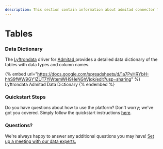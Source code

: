 ```yaml
---
description: This section contain information about admitad connector tables information
---
```


# Tables

### Data Dictionary

The [Lyftrondata](https://www.lyftrondata.com/) driver for [Admitad](https://www.lyftrondata.com/integration/admitad/)[ ](https://www.lyftrondata.com/integration/admitad/)provides a detailed data dictionary of the tables with data types and column names.

{% embed url="https://docs.google.com/spreadsheets/d/1a7PyHRYbH-hhS9fWW9GY1ZUT7YiWtemWH9HeNGhVjqk/edit?usp=sharing" %}
Lyftrondata Admitad Data Dictionary
{% endembed %}

### Quickstart Steps

Do you have questions about how to use the platform? Don't worry; we've got you covered. Simply follow the quickstart instructions [here](../../../../quickstart-steps.md).

### Questions? <a href="#questions" id="questions"></a>

We're always happy to answer any additional questions you may have! [Set up a meeting with our data experts.](https://www.lyftrondata.com/book-a-meeting/)

